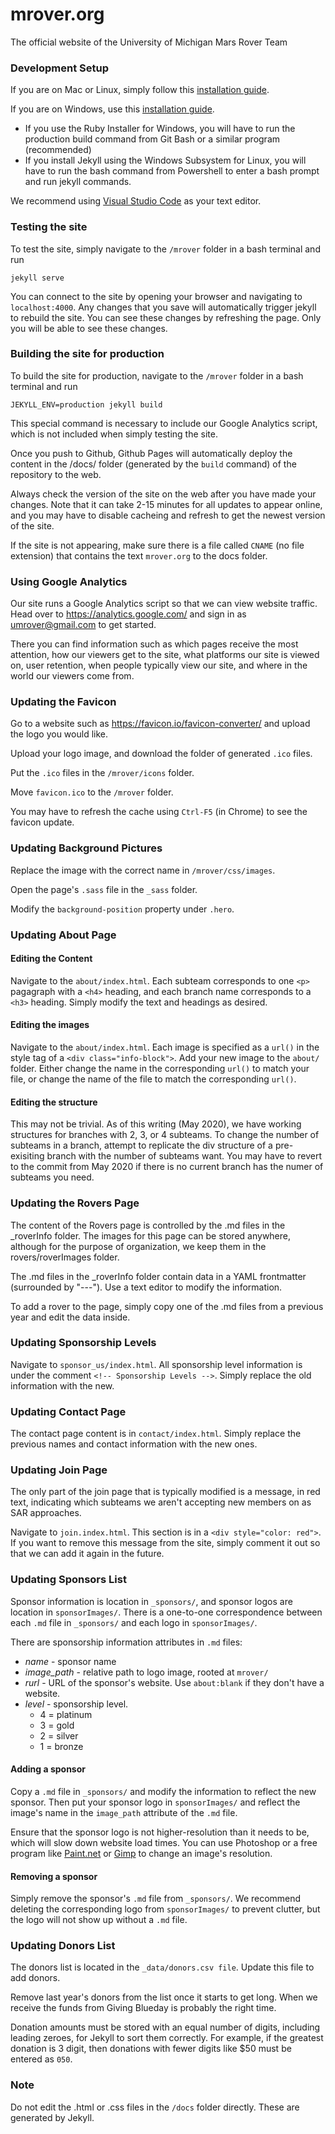 [//]: # (TODO: Add a section about how to clone the repo and push changes. BE super clear that all Git operations should take place form the mrover.org folder, not the mrover.org/mrover folder)
[//]: # (TODO: Add a section that explains how to update each part of the page - sponsors, contact info, etc. - not just the rovers page)

[//]: # (TODO: Add a section that goes over the general process for making changes: pull, make change, test, build, push)

# mrover.org
The official website of the University of Michigan Mars Rover Team

### Development Setup
If you are on Mac or Linux, simply follow this [installation guide](https://jekyllrb.com/docs/installation/).

If you are on Windows, use this [installation guide](https://jekyllrb.com/docs/windows/).  
- If you use the Ruby Installer for Windows, you will have to run the production build command from Git Bash or a similar program (recommended)
- If you install Jekyll using the Windows Subsystem for Linux, you will have to run the bash command from Powershell to enter a bash prompt and run jekyll commands.

We recommend using [Visual Studio Code](https://code.visualstudio.com/) as your text editor.

### Testing the site
To test the site, simply navigate to the `/mrover` folder in a bash terminal and run

    jekyll serve

You can connect to the site by opening your browser and navigating to `localhost:4000`. Any changes that you save will automatically trigger jekyll to rebuild the site. You can see these changes by refreshing the page. Only you will be able to see these changes.

### Building the site for production
To build the site for production, navigate to the `/mrover` folder in a bash terminal and run

    JEKYLL_ENV=production jekyll build
    
This special command is necessary to include our Google Analytics script, which is not included when simply testing the site.

Once you push to Github, Github Pages will automatically deploy the content in the /docs/ folder (generated by the `build` command) of the repository to the web. 

Always check the version of the site on the web after you have made your changes. Note that it can take 2-15 minutes for all updates to appear online, and you may have to disable cacheing and refresh to get the newest version of the site.

If the site is not appearing, make sure there is a file called `CNAME` (no file extension) that contains the text `mrover.org` to the docs folder.

### Using Google Analytics
Our site runs a Google Analytics script so that we can view website traffic. Head over to https://analytics.google.com/ and sign in as umrover@gmail.com to get started.

There you can find information such as which pages receive the most attention, how our viewers get to the site, what platforms our site is viewed on, user retention, when people typically view our site, and where in the world our viewers come from.

### Updating the Favicon
Go to a website such as https://favicon.io/favicon-converter/ and upload the logo you would like.

Upload your logo image, and download the folder of generated `.ico` files.

Put the `.ico` files in the `/mrover/icons` folder.

Move `favicon.ico` to the `/mrover` folder.

You may have to refresh the cache using `Ctrl-F5` (in Chrome) to see the favicon update.

### Updating Background Pictures
Replace the image with the correct name in `/mrover/css/images`.

Open the page's `.sass` file in the `_sass` folder.

Modify the `background-position` property under `.hero`.

### Updating About Page

#### Editing the Content
Navigate to the `about/index.html`. Each subteam corresponds to one `<p>` pagagraph with a `<h4>` heading, and each branch name corresponds to a `<h3>` heading. Simply modify the text and headings as desired.

#### Editing the images
Navigate to the `about/index.html`. Each image is specified as a `url()` in the style tag of a `<div class="info-block">`. Add your new image to the `about/` folder. Either change the name in the corresponding `url()` to match your file, or change the name of the file to match the corresponding `url()`.

#### Editing the structure
This may not be trivial. As of this writing (May 2020), we have working structures for branches with 2, 3, or 4 subteams. To change the number of subteams in a branch, attempt to replicate the div structure of a pre-exisiting branch with the number of subteams want. You may have to revert to the commit from May 2020 if there is no current branch has the numer of subteams you need.

### Updating the Rovers Page
The content of the Rovers page is controlled by the .md files in the _roverInfo folder. The images for this page can be stored anywhere, although for the purpose of organization, we keep them in the rovers/roverImages folder.

The .md files in the _roverInfo folder contain data in a YAML frontmatter (surrounded by "---"). Use a text editor to modify the information.

To add a rover to the page, simply copy one of the .md files from a previous year and edit the data inside.

### Updating Sponsorship Levels
Navigate to `sponsor_us/index.html`. All sponsorship level information is under the comment `<!-- Sponsorship Levels -->`. Simply replace the old information with the new.

### Updating Contact Page
The contact page content is in `contact/index.html`. Simply replace the previous names and contact information with the new ones.

### Updating Join Page
The only part of the join page that is typically modified is a message, in red text, indicating which subteams we aren't accepting new members on as SAR approaches.

Navigate to `join.index.html`. This section is in a `<div style="color: red">`. If you want to remove this message from the site, simply comment it out so that we can add it again in the future.

### Updating Sponsors List
Sponsor information is location in `_sponsors/`, and sponsor logos are location in `sponsorImages/`. There is a one-to-one correspondence between each `.md` file in `_sponsors/` and each logo in `sponsorImages/`.

There are sponsorship information attributes in `.md` files:
- _name_ - sponsor name
- _image_path_ - relative path to logo image, rooted at `mrover/`
- _rurl_ - URL of the sponsor's website. Use `about:blank` if they don't have a website.
- _level_ - sponsorship level.
    - 4 = platinum
    - 3 = gold
    - 2 = silver
    - 1 = bronze

#### Adding a sponsor
Copy a `.md` file in `_sponsors/` and modify the information to reflect the new sponsor. Then put your sponsor logo in `sponsorImages/` and reflect the image's name in the `image_path` attribute of the `.md` file.

Ensure that the sponsor logo is not higher-resolution than it needs to be, which will slow down website load times. You can use Photoshop or a free program like [Paint.net](https://www.getpaint.net/) or [Gimp](https://www.gimp.org/) to change an image's resolution.

#### Removing a sponsor
Simply remove the sponsor's `.md` file from `_sponsors/`. We recommend deleting the corresponding logo from `sponsorImages/` to prevent clutter, but the logo will not show up without a `.md` file.

### Updating Donors List
The donors list is located in the `_data/donors.csv file`. Update this file to add donors.

Remove last year's donors from the list once it starts to get long. When we receive the funds from Giving Blueday is probably the right time.

Donation amounts must be stored with an equal number of digits, including leading zeroes, for Jekyll to sort them correctly. For example, if the greatest donation is 3 digit, then donations with fewer digits like $50 must be entered as `050`.

### Note
Do not edit the .html or .css files in the `/docs` folder directly. These are generated by Jekyll.